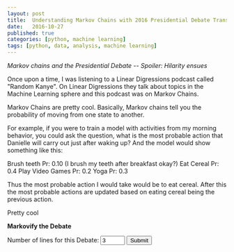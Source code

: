 ```yaml
---
layout: post
title:  Understanding Markov Chains with 2016 Presidential Debate Transcripts
date:   2016-10-27
published: true
categories: [python, machine learning]
tags: [python, data, analysis, machine learning]
---
```

*Markov chains and the Presidential Debate -- Spoiler: Hilarity ensues*

Once upon a time, I was listening to a Linear Digressions podcast called "Random Kanye". On Linear Digressions they talk about topics in the Machine Learning sphere and this podcast was on Markov Chains.

Markov Chains are pretty cool. Basically, Markov chains tell you the probability of moving from one state to another.

For example, if you were to train a model with activities from my morning behavior, you could ask the question, what is the most probable action that Danielle will carry out just after waking up? And the model would show something like this:

Brush teeth Pr: 0.10 (I brush my teeth after breakfast okay?)
Eat Cereal Pr: 0.4
Play Video Games Pr: 0.2
Yoga Pr: 0.3

Thus the most probable action I would take would be to eat cereal. After this the most probable actions are updated based on eating cereal being the previous action.

Pretty cool

**Markovify the Debate**

<form action="C:/Users/Documents/DataSets/Untitled\ Folder/debate_cgi.py">
  Number of lines for this Debate:
  <input type="number" name="lines" min="0" max="50" step="1" value="3">
  <input type="submit">
</form>
